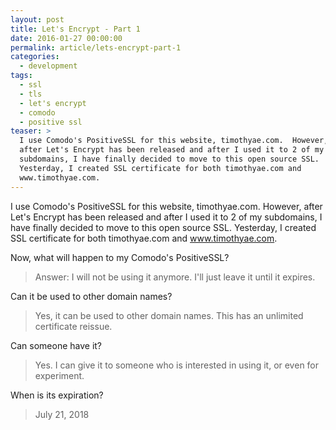 ```yaml
---
layout: post
title: Let's Encrypt - Part 1
date: 2016-01-27 00:00:00
permalink: article/lets-encrypt-part-1
categories:
  - development
tags:
  - ssl
  - tls
  - let's encrypt
  - comodo
  - positive ssl
teaser: >
  I use Comodo's PositiveSSL for this website, timothyae.com.  However,
  after Let's Encrypt has been released and after I used it to 2 of my
  subdomains, I have finally decided to move to this open source SSL.
  Yesterday, I created SSL certificate for both timothyae.com and
  www.timothyae.com.
---
```


I use Comodo's PositiveSSL for this website, timothyae.com.  However, after Let's Encrypt has been released and after I used it to 2 of my subdomains, I have finally decided to move to this open source SSL.  Yesterday, I created SSL certificate for both timothyae.com and www.timothyae.com.

Now, what will happen to my Comodo's PositiveSSL?

> Answer:  I will not be using it anymore.  I'll just leave it until it expires.

Can it be used to other domain names?

> Yes, it can be used to other domain names.  This has an unlimited certificate reissue.

Can someone have it?

> Yes. I can give it to someone who is interested in using it, or even for experiment.

When is its expiration?

> July 21, 2018

